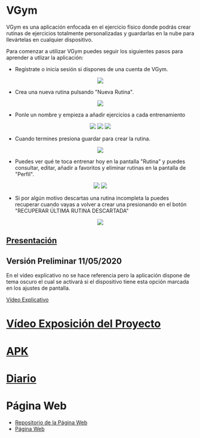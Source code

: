 # VGym
VGym es una aplicación enfocada en el ejercicio físico donde podrás crear rutinas de ejercicios totalmente personalizadas y guardarlas en la nube para llevártelas en cualquier dispositivo.

Para comenzar a utilizar VGym puedes seguir los siguientes pasos para aprender a utlizar la aplicación:

* Regístrate o inicia sesión si dispones de una cuenta de VGym.

<p align="center" width="200" heigth="200">
  <img src="https://github.com/AlvaroCamposVega/VGym/blob/master/img/tutorial12.png">
</p>

* Crea una nueva rutina pulsando "Nueva Rutina".

<p align="center">
  <img src="https://github.com/AlvaroCamposVega/VGym/blob/master/img/tutorial1.png">
</p>

* Ponle un nombre y empieza a añadir ejercicios a cada entrenamiento

<p align="center">
  <img src="https://github.com/AlvaroCamposVega/VGym/blob/master/img/tutorial2.png">
  <img src="https://github.com/AlvaroCamposVega/VGym/blob/master/img/tutorial3.png">
  <img src="https://github.com/AlvaroCamposVega/VGym/blob/master/img/tutorial6.png">
</p>

* Cuando termines presiona guardar para crear la rutina.

<p align="center">
  <img src="https://github.com/AlvaroCamposVega/VGym/blob/master/img/tutorial8.png">
</p>

* Puedes ver qué te toca entrenar hoy en la pantalla "Rutina" y puedes consultar, editar, añadir a favoritos y eliminar rutinas en la pantalla de "Perfil".

<p align="center">
  <img src="https://github.com/AlvaroCamposVega/VGym/blob/master/img/tutoria9.png">
  <img src="https://github.com/AlvaroCamposVega/VGym/blob/master/img/tutorial0.png">
</p>

* Si por algún motivo descartas una rutina incompleta la puedes recuperar cuando vayas a volver a crear una presionando en el botón "RECUPERAR ÚLTIMA RUTINA DESCARTADA"

<p align="center">
  <img src="https://github.com/AlvaroCamposVega/VGym/blob/master/img/tutorial11.png">
</p>

## [Presentación](https://github.com/AlvaroCamposVega/VGym/blob/master/Presentacion%20VGym.pdf)

## Versión Preliminar 11/05/2020
En el vídeo explicativo no se hace referencia pero la aplicación dispone de tema oscuro el cual se activará si el dispositivo tiene esta opción marcada en los ajustes de pantalla.


[Vídeo Explicativo](https://youtu.be/uRN8YME_WPk)

# [Vídeo Exposición del Proyecto](https://youtu.be/KjkWwK8VBHo)

# [APK](https://github.com/AlvaroCamposVega/VGym/tree/master/android/apk)

# [Diario](https://github.com/AlvaroCamposVega/VGym/blob/master/diario)

# Página Web
* [Repositorio de la Página Web](https://github.com/AlvaroCamposVega/VGym-web)
* [Página Web](https://alvarocamposvega.github.io/VGym-web/)
